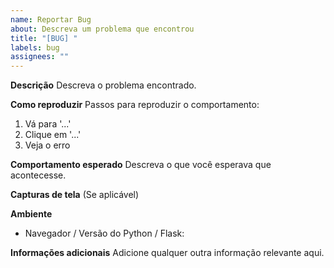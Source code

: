 ```yaml
---
name: Reportar Bug
about: Descreva um problema que encontrou
title: "[BUG] "
labels: bug
assignees: ""
---
```


**Descrição**
Descreva o problema encontrado.

**Como reproduzir**
Passos para reproduzir o comportamento:

1. Vá para '...'
2. Clique em '...'
3. Veja o erro

**Comportamento esperado**
Descreva o que você esperava que acontecesse.

**Capturas de tela**
(Se aplicável)

**Ambiente**

- Navegador / Versão do Python / Flask:

**Informações adicionais**
Adicione qualquer outra informação relevante aqui.
